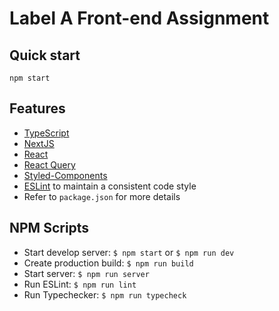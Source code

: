 # Label A Front-end Assignment

## Quick start

```
npm start
```

## Features

- [TypeScript](https://www.typescriptlang.org/)
- [NextJS](https://nextjs.org/)
- [React](https://reactjs.org/)
- [React Query](https://react-query.tanstack.com/overview)
- [Styled-Components](https://www.styled-components.com)
- [ESLint](http://eslint.org) to maintain a consistent code style
- Refer to `package.json` for more details

## NPM Scripts

- Start develop server: `$ npm start` or `$ npm run dev`
- Create production build: `$ npm run build`
- Start server: `$ npm run server`
- Run ESLint: `$ npm run lint`
- Run Typechecker: `$ npm run typecheck`
